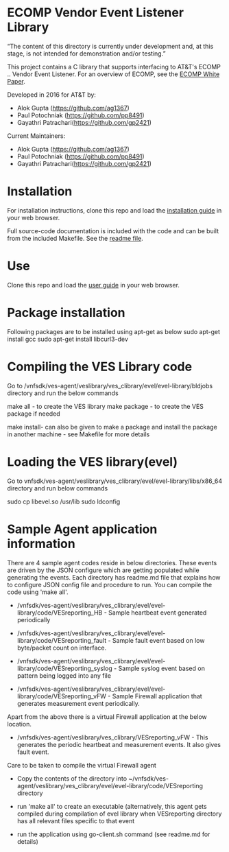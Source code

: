 # ECOMP Vendor Event Listener Library

“The content of this directory is currently under development and, at this stage, is not intended for demonstration and/or testing.”

This project contains a C library that supports interfacing to AT&T's ECOMP ..
Vendor Event Listener. For an overview of ECOMP, see the 
[ECOMP White Paper](http://att.com/ECOMP).

Developed in 2016 for AT&T by:
 * Alok Gupta (https://github.com/ag1367)
 * Paul Potochniak (https://github.com/pp8491)
 * Gayathri Patrachari(https://github.com/gp2421)

Current Maintainers: 
 * Alok Gupta (https://github.com/ag1367)
 * Paul Potochniak (https://github.com/pp8491)
 * Gayathri Patrachari(https://github.com/gp2421)

# Installation

For installation instructions, clone this repo and load the 
[installation guide](./docs/source/evel/html/quickstart.html) in your web browser.

Full source-code documentation is included with the code and can be built from 
the included Makefile. See the [readme file](./code/evel_library/readme.md).

# Use

Clone this repo and load the [user guide](./docs/source/evel/html/index.html)
in your web browser.

# Package installation
Following packages are to be installed using apt-get as below
sudo apt-get install gcc
sudo apt-get install libcurl3-dev

# Compiling the VES Library code
Go to /vnfsdk/ves-agent/veslibrary/ves_clibrary/evel/evel-library/bldjobs directory and run the below commands

make all - to create the VES library
make package - to create the VES package if needed

make install- can also be given to make a package and install the package in another machine - see Makefile for more details 

# Loading the VES library(evel)
Go to vnfsdk/ves-agent/veslibrary/ves_clibrary/evel/evel-library/libs/x86_64 directory and run below commands

sudo cp libevel.so /usr/lib
sudo ldconfig

# Sample Agent application information

There are 4 sample agent codes reside in below directories. These events are driven by the JSON configure which are getting populated while generating the events. Each directory has readme.md file that explains how to configure JSON config file and procedure to run. You can compile the code using 'make all'. 

- /vnfsdk/ves-agent/veslibrary/ves_clibrary/evel/evel-library/code/VESreporting_HB - Sample heartbeat event generated periodically

- /vnfsdk/ves-agent/veslibrary/ves_clibrary/evel/evel-library/code/VESreporting_fault - Sample fault event based on low byte/packet count on interface.

- /vnfsdk/ves-agent/veslibrary/ves_clibrary/evel/evel-library/code/VESreporting_syslog - Sample syslog event based on pattern being logged into any file

- /vnfsdk/ves-agent/veslibrary/ves_clibrary/evel/evel-library/code/VESreporting_vFW - Sample Firewall application that generates measurement event periodically. 

Apart from the above there is a virtual Firewall application at the below location.

- /vnfsdk/ves-agent/veslibrary/ves_clibrary/VESreporting_vFW - This generates the periodic heartbeat and measurement events. It also gives fault event.

Care to be taken to compile the virtual Firewall agent

- Copy the contents of the directory into ~/vnfsdk/ves-agent/veslibrary/ves_clibrary/evel/evel-library/code/VESreporting directory

- run 'make all' to create an executable (alternatively, this agent gets compiled during compilation of evel library when VESreporting directory has all relevant files specific to that event

- run the application using go-client.sh command (see readme.md for details)
